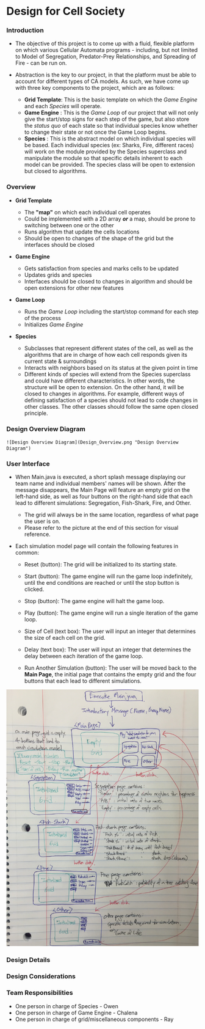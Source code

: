 # Design for Cell Society

### Introduction

+ The objective of this project is to come up with a fluid, flexible platform on which various Cellular Automata programs - including, but not limited to Model of Segregation, Predator-Prey Relationships, and Spreading of Fire - can be run on.

+ Abstraction is the key to our project, in that the platform must be able to account for different types of CA models. As such, we have come up with three key components to the project, which are as follows:
	* **Grid Template**: This is the basic template on which the *Game Engine* and each *Species* will operate.
	* **Game Engine** : This is the *Game Loop* of our project that will not only give the start/stop signs for each step of the game, but also store the *status quo* of each state so that individual species know whether to change their state or not once the Game Loop begins.
	* **Species** : This is the abstract model on which individual species will be based. Each individual species (ex: Sharks, Fire, different races) will work on the module provided by the Species superclass and manipulate the module so that specific details inherent to each model can be provided. The species class will be open to extension but closed to algorithms.

	

### Overview

+ **Grid Template**
	* The **"map"** on which each individual cell operates
	* Could be implemented with a 2D array ***or*** a map, should be prone to switching between one or the other
	* Runs algorithm that update the cells locations
	* Should be open to changes of the shape of the grid but the interfaces should be closed

+ **Game Engine**
	* Gets satisfaction from species and marks cells to be updated
	* Updates grids and species
	* Interfaces should be closed to changes in algorithm and should be open extensions for other new features
	
+ **Game Loop** 
	* Runs the *Game Loop* including the start/stop command for each step of the process
	* Initializes *Game Engine*

+ **Species**
	* Subclasses that represent different states of the cell, as well as the algorithms that are in charge of how each cell responds given its current state & surroundings
	* Interacts with neighbors based on its status at the given point in time
	* Different kinds of species will extend from the Species superclass and could have different characteristics. In other words, the structure will be open to extension. On the other hand, it will be closed to changes in algorithms. For example, different ways of defining satisfaction of a species should not lead to code changes in other classes. The other classes should follow the same open closed principle. 
### Design Overview Diagram

	![Design Overview Diagram](Design_Overview.png "Design Overview Diagram")

	

### User Interface

+ When Main.java is executed, a short splash message displaying our team name and individual members' names will be shown. After the message disappears, the Main Page will feature an empty grid on the left-hand side, as well as four buttons on the right-hand side that each lead to different simulations: Segregation, Fish-Shark, Fire, and Other.
	* The grid will always be in the same location, regardless of what page the user is on.
	* Please refer to the picture at the end of this section for visual reference.

+ Each simulation model page will contain the following features in common:
	* Reset (button): The grid will be initialized to its starting state.
	* Start (button): The game engine will run the game loop indefinitely, until the end conditions are reached or until the stop button is clicked.
	* Stop (button): The game engine will halt the game loop.
	* Play (button): The game engine will run a single iteration of the game loop.
	
	* Size of Cell (text box): The user will input an integer that determines the size of each cell on the grid.
	* Delay (text box): The user will input an integer that determines the delay between each iteration of the game loop.
	
	* Run Another Simulation (button): The user will be moved back to the **Main Page**, the initial page that contains the empty grid and the four buttons that each lead to different simulations.

![User Interface Diagram](user_interface_diagram.jpg "User Interface Diagram")

### Design Details

### Design Considerations

### Team Responsibilities

+ One person in charge of Species - Owen
+ One person in charge of Game Engine - Chalena
+ One person in charge of grid/miscellaneous components - Ray



